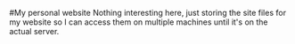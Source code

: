 #My personal website
Nothing interesting here, just storing the site files for my website so I can access them on multiple machines until it's on the actual server.
